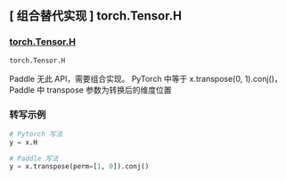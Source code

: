 ## [ 组合替代实现 ] torch.Tensor.H

### [torch.Tensor.H](https://pytorch.org/docs/stable/tensors.html?#torch.Tensor.H)

```python
torch.Tensor.H
```

Paddle 无此 API，需要组合实现。
PyTorch 中等于 x.transpose(0, 1).conj()，Paddle 中 transpose 参数为转换后的维度位置

### 转写示例

```python
# Pytorch 写法
y = x.H

# Paddle 写法
y = x.transpose(perm=[1, 0]).conj()
```
